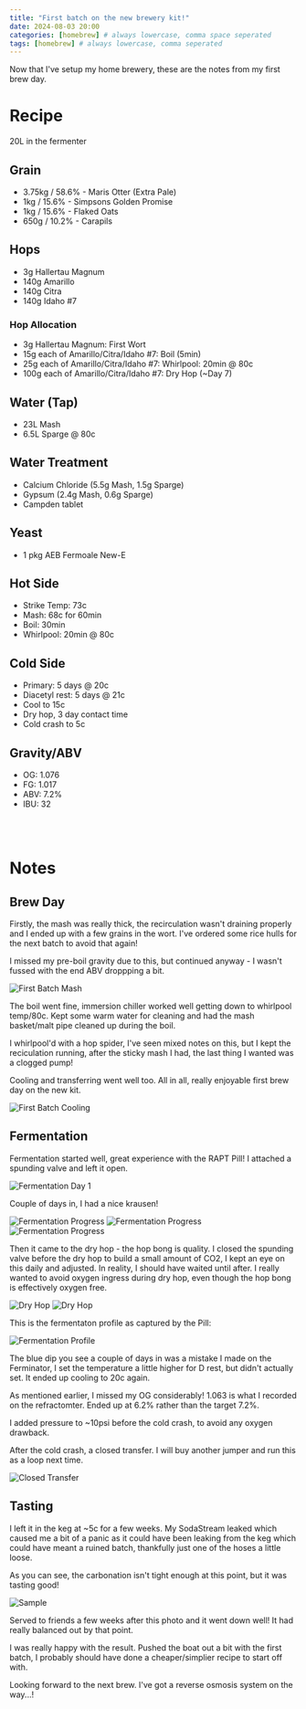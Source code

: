 ```yaml
---
title: "First batch on the new brewery kit!"
date: 2024-08-03 20:00
categories: [homebrew] # always lowercase, comma space seperated
tags: [homebrew] # always lowercase, comma seperated
---
```


Now that I've setup my home brewery, these are the notes from my first brew day.


# Recipe

20L in the fermenter

## Grain
- 3.75kg / 58.6% - Maris Otter (Extra Pale)
- 1kg / 15.6% - Simpsons Golden Promise
- 1kg / 15.6% - Flaked Oats
- 650g / 10.2% - Carapils

## Hops
- 3g Hallertau Magnum
- 140g Amarillo
- 140g Citra
- 140g Idaho #7

### Hop Allocation
- 3g Hallertau Magnum: First Wort
- 15g each of Amarillo/Citra/Idaho #7: Boil (5min)
- 25g each of Amarillo/Citra/Idaho #7: Whirlpool: 20min @ 80c
- 100g each of Amarillo/Citra/Idaho #7: Dry Hop (~Day 7)

## Water (Tap)
- 23L Mash
- 6.5L Sparge @ 80c

## Water Treatment
- Calcium Chloride (5.5g Mash, 1.5g Sparge)
- Gypsum (2.4g Mash, 0.6g Sparge)
- Campden tablet

## Yeast
- 1 pkg AEB Fermoale New-E

## Hot Side
- Strike Temp: 73c
- Mash: 68c for 60min
- Boil: 30min
- Whirlpool: 20min @ 80c

## Cold Side
- Primary: 5 days @ 20c
- Diacetyl rest: 5 days @ 21c
- Cool to 15c
- Dry hop, 3 day contact time
- Cold crash to 5c

## Gravity/ABV
- OG: 1.076
- FG: 1.017
- ABV: 7.2%
- IBU: 32

<br><br>

# Notes

## Brew Day
Firstly, the mash was really thick, the recirculation wasn't draining properly and I ended up with a few grains in the wort. I've ordered some rice hulls for the next batch to avoid that again!

I missed my pre-boil gravity due to this, but continued anyway - I wasn't fussed with the end ABV droppping a bit.

![First Batch Mash](assets/images/homebrew/hb_firstbatch/firstbatch_mash.jpg)

The boil went fine, immersion chiller worked well getting down to whirlpool temp/80c. Kept some warm water for cleaning and had the mash basket/malt pipe cleaned up during the boil.

I whirlpool'd with a hop spider, I've seen mixed notes on this, but I kept the reciculation running, after the sticky mash I had, the last thing I wanted was a clogged pump!

Cooling and transferring went well too. All in all, really enjoyable first brew day on the new kit.

![First Batch Cooling](assets/images/homebrew/hb_firstbatch/firstbatch_cooling.jpg)

## Fermentation
Fermentation started well, great experience with the RAPT Pill! I attached a spunding valve and left it open.

![Fermentation Day 1](assets/images/homebrew/hb_firstbatch/firstbatch_ferm_1.jpg)

Couple of days in, I had a nice krausen!

![Fermentation Progress](assets/images/homebrew/hb_firstbatch/firstbatch_ferm_2.jpg)
![Fermentation Progress](assets/images/homebrew/hb_firstbatch/firstbatch_ferm_3.jpg)
![Fermentation Progress](assets/images/homebrew/hb_firstbatch/firstbatch_ferm_4.jpg)

Then it came to the dry hop - the hop bong is quality. I closed the spunding valve before the dry hop to build a small amount of CO2, I kept an eye on this daily and adjusted. In reality, I should have waited until after. I really wanted to avoid oxygen ingress during dry hop, even though the hop bong is effectively oxygen free.

![Dry Hop](assets/images/homebrew/hb_firstbatch/firstbatch_dryhop_1.jpg)
![Dry Hop](assets/images/homebrew/hb_firstbatch/firstbatch_dryhop_2.jpg)

This is the fermentaton profile as captured by the Pill:

![Fermentation Profile](assets/images/homebrew/hb_firstbatch/firstbatch_RAPT.PNG)

The blue dip you see a couple of days in was a mistake I made on the Ferminator, I set the temperature a little higher for D rest, but didn't actually set. It ended up cooling to 20c again.

As mentioned earlier, I missed my OG considerably! 1.063 is what I recorded on the refractomter. Ended up at 6.2% rather than the target 7.2%.

I added pressure to ~10psi before the cold crash, to avoid any oxygen drawback.

After the cold crash, a closed transfer. I will buy another jumper and run this as a loop next time.

![Closed Transfer](assets/images/homebrew/hb_firstbatch/firstbatch_closed_transfer.jpg)


## Tasting
I left it in the keg at ~5c for a few weeks. My SodaStream leaked which caused me a bit of a panic as it could have been leaking from the keg which could have meant a ruined batch, thankfully just one of the hoses a little loose.

As you can see, the carbonation isn't tight enough at this point, but it was tasting good!

![Sample](assets/images/homebrew/hb_firstbatch/firstbatch_sample.jpg)

Served to friends a few weeks after this photo and it went down well! It had really balanced out by that point.

I was really happy with the result. Pushed the boat out a bit with the first batch, I probably should have done a cheaper/simplier recipe to start off with.

Looking forward to the next brew. I've got a reverse osmosis system on the way...!











